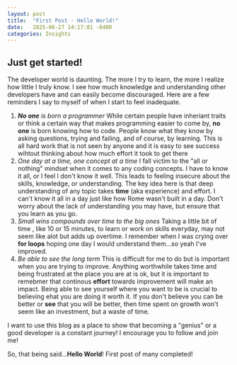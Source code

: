```yaml
---
layout: post
title:  "First Post - Hello World!"
date:   2025-06-27 14:17:01 -0400
categories: Insights 
---
```


## Just get started! 

The developer world is daunting. The more I try to learn, the more I realize how little I truly know. I see how much knowledge and understanding other developers have and can easily become discouraged. Here are a few reminders I say to myself of when I start to feel inadequate.
1.  ***No one** is born a programmer*
  While certain people have inheriant traits or think a certain way that makes programming easier to come by, **no one** is born knowing how to code. People know what they know by asking questions, trying and failing, and of course, by learning. This is all hard work that is not seen by anyone and it is easy to see success wihtout thinking about how much effort it took to get there
2. *One day at a time, one concept at a time*
  I fall victim to the "all or nothing" mindset when it comes to any coding concepts. I have to know it all, or I feel I don't know it well. This leads to feeling insecure about the skills, knowledge, or understanding. The key idea here is that deep understanding of any topic takes **time** (aka experience) and effort. I can't know it all in a day just like how Rome wasn't built in a day. Don't worry about the lack of understanding you may have, but ensure that you learn as you go. 
3. *Small wins compounds over time to the big ones*
  Taking a little bit of time , like 10 or 15 minutes, to learn or work on skills everyday, may not seem like alot but adds up overtime. I remember when I was crying over **for loops** hoping one day I would understand them...so yeah I've improved. 
4. *Be able to see the long term*
  This is difficult for me to do but is important when you are trying to improve. Anything worthwhile takes time and being frustrated at the place you are at is ok, but it is important to remebmer that continous **effort** towards improvement will make an impact. Being able to see yourself where you want to be is crucial to believing ehat you are doing it worth it. If you don't believe you can be better or **see** that you will be better, then time spent on growth won't seem like an investment, but a waste of time. 

  I want to use this blog as a place to show that becoming a "genius" or a good developer is a constant journey! I encourage you to follow and join me! 


So, that being said...**Hello World**! First post of many completed! 